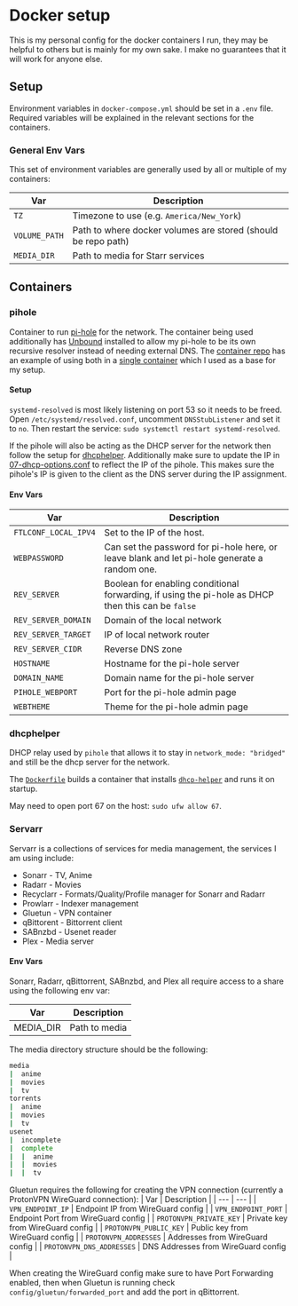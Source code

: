 # Docker setup
This is my personal config for the docker containers I run, they may be helpful to others but is mainly for my own sake. I make no guarantees that it will work for anyone else.

## Setup
Environment variables in `docker-compose.yml` should be set in a `.env` file. Required variables will be explained in the relevant sections for the containers.

### General Env Vars
This set of environment variables are generally used by all or multiple of my containers:

| Var | Description |
| --- | --- |
| `TZ` | Timezone to use (e.g. `America/New_York`) |
| `VOLUME_PATH` | Path to where docker volumes are stored (should be repo path) |
| `MEDIA_DIR` | Path to media for Starr services |

## Containers

### pihole
Container to run [pi-hole](https://pi-hole.net/) for the network. The container being used additionally has [Unbound](https://www.nlnetlabs.nl/projects/unbound/about/) installed to allow my pi-hole to be its own recursive resolver instead of needing external DNS. The [container repo](https://github.com/chriscrowe/docker-pihole-unbound) has an example of using both in a [single container](https://github.com/chriscrowe/docker-pihole-unbound/blob/main/one-container/docker-compose.yaml) which I used as a base for my setup.

#### Setup
`systemd-resolved` is most likely listening on port 53 so it needs to be freed. Open `/etc/systemd/resolved.conf`, uncomment `DNSStubListener` and set it to `no`. Then restart the service: `sudo systemctl restart systemd-resolved`.

If the pihole will also be acting as the DHCP server for the network then follow the setup for [dhcphelper](#dhcp-helper). Additionally make sure to update the IP in [07-dhcp-options.conf](pihole/dnsmasq.d/07-dhcp-options.conf) to reflect the IP of the pihole. This makes sure the pihole's IP is given to the client as the DNS server during the IP assignment.

#### Env Vars
| Var | Description |
| --- | --- |
| `FTLCONF_LOCAL_IPV4` | Set to the IP of the host. |
| `WEBPASSWORD` | Can set the password for pi-hole here, or leave blank and let pi-hole generate a random one. |
| `REV_SERVER` | Boolean for enabling conditional forwarding, if using the pi-hole as DHCP then this can be `false` |
| `REV_SERVER_DOMAIN` | Domain of the local network |
| `REV_SERVER_TARGET` | IP of local network router |
| `REV_SERVER_CIDR` | Reverse DNS zone |
| `HOSTNAME` | Hostname for the pi-hole server |
| `DOMAIN_NAME` | Domain name for the pi-hole server |
| `PIHOLE_WEBPORT` | Port for the pi-hole admin page |
| `WEBTHEME` | Theme for the pi-hole admin page |

### dhcphelper
DHCP relay used by `pihole` that allows it to stay in `network_mode: "bridged"` and still be the dhcp server for the network.

The [`Dockerfile`](dhcp-helper/Dockerfile) builds a container that installs [`dhcp-helper`](https://manpages.ubuntu.com/manpages/trusty/man8/dhcp-helper.8.html) and runs it on startup.

May need to open port 67 on the host: `sudo ufw allow 67`.

### Servarr
Servarr is a collections of services for media management, the services I am using include:
* Sonarr - TV, Anime
* Radarr - Movies
* Recyclarr - Formats/Quality/Profile manager for Sonarr and Radarr
* Prowlarr - Indexer management
* Gluetun - VPN container
* qBittorent - Bittorrent client
* SABnzbd - Usenet reader
* Plex - Media server

#### Env Vars
Sonarr, Radarr, qBittorrent, SABnzbd, and Plex all require access to a share using the following env var:

| Var | Description |
| --- | --- |
| MEDIA_DIR | Path to media |

The media directory structure should be the following:
```sh
media
|  anime
|  movies
|  tv
torrents
|  anime
|  movies
|  tv
usenet
|  incomplete
|  complete
|  |  anime
|  |  movies
|  |  tv
```

Gluetun requires the following for creating the VPN connection (currently a ProtonVPN WireGuard connection):
| Var | Description |
| --- | --- |
| `VPN_ENDPOINT_IP` | Endpoint IP from WireGuard config |
| `VPN_ENDPOINT_PORT` | Endpoint Port from WireGuard config |
| `PROTONVPN_PRIVATE_KEY` | Private key from WireGuard config |
| `PROTONVPN_PUBLIC_KEY` | Public key from WireGuard config |
| `PROTONVPN_ADDRESSES` | Addresses from WireGuard config |
| `PROTONVPN_DNS_ADDRESSES` | DNS Addresses from WireGuard config |

When creating the WireGuard config make sure to have Port Forwarding enabled, then when Gluetun is running check `config/gluetun/forwarded_port` and add the port in qBittorrent.
